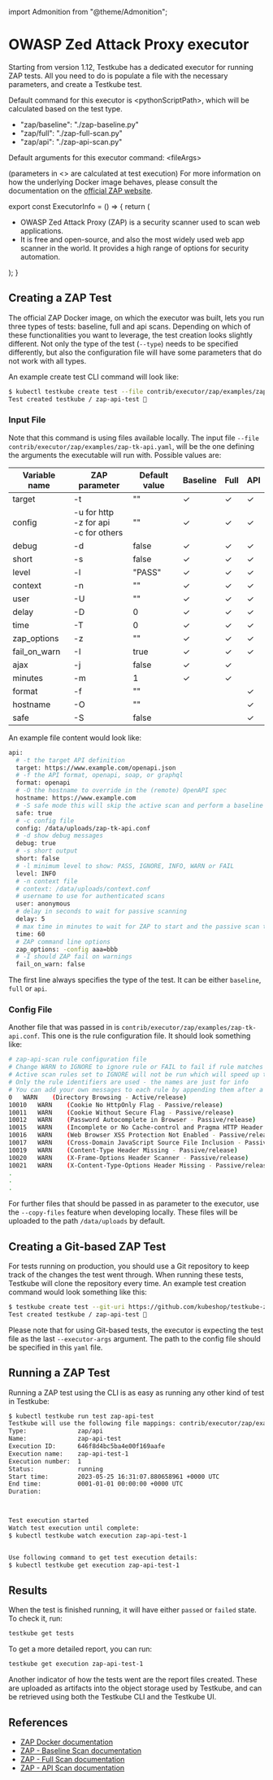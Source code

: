 import Admonition from "@theme/Admonition";

# OWASP Zed Attack Proxy executor

Starting from version 1.12, Testkube has a dedicated executor for running ZAP tests. All you need to do is populate a file with the necessary parameters, and create a Testkube test.

Default command for this executor is &lt;pythonScriptPath&gt;, which will be calculated based on the test type.

* "zap/baseline": "./zap-baseline.py"
* "zap/full": "./zap-full-scan.py"
* "zap/api":  "./zap-api-scan.py"

Default arguments for this executor command:  &lt;fileArgs&gt;

(parameters in &lt;&gt; are calculated at test execution)
For more information on how the underlying Docker image behaves, please consult the documentation on the [official ZAP website](https://www.zaproxy.org/docs/docker/).

export const ExecutorInfo = () => {
  return (
    <div>
      <Admonition type="info" icon="🎓" title="What is ZAP?">
        <ul>
          <li>OWASP Zed Attack Proxy (ZAP) is a security scanner used to scan web applications.</li>
          <li>It is free and open-source, and also the most widely used web app scanner in the world. It provides a high range of options for security automation.</li>
        </ul>
      </Admonition>
    </div>
  );
}

## **Creating a ZAP Test**

The official ZAP Docker image, on which the executor was built, lets you run three types of tests: baseline, full and api scans. Depending on which of these functionalities you want to leverage, the test creation looks slightly different. Not only the type of the test (`--type`) needs to be specified differently, but also the configuration file will have some parameters that do not work with all types.

An example create test CLI command will look like:

```bash
$ kubectl testkube create test --file contrib/executor/zap/examples/zap-tk-api.yaml --type "zap/api" --name zap-api-test --copy-files contrib/executor/zap/examples/zap-tk-api.conf:zap-tk-api.conf
Test created testkube / zap-api-test 🥇
```

### **Input File**

Note that this command is using files available locally. The input file `--file contrib/executor/zap/examples/zap-tk-api.yaml`, will be the one defining the arguments the executable will run with. Possible values are:

| Variable name  | ZAP parameter  | Default value  | Baseline  | Full | API |
|---|---|---|---|---|---|
| target | -t | "" | &check; | &check; | &check; |
| config | -u for http <br /> -z for api <br /> -c for others | "" | &check; | &check; | &check; |
| debug | -d | false | &check; | &check; | &check; |
| short | -s | false | &check; | &check; | &check; |
| level | -l | "PASS" | &check; | &check; | &check; |
| context | -n | "" | &check; | &check; | &check; |
| user | -U | "" | &check; | &check; | &check; |
| delay | -D | 0 | &check; | &check; | &check; |
| time | -T | 0 | &check; | &check; | &check; |
| zap_options | -z | "" | &check; | &check; | &check; |
| fail_on_warn | -I | true | &check; | &check; | &check; |
| ajax | -j | false | &check; | &check; | |
| minutes | -m | 1 | &check; | &check; | |
| format | -f | "" | | | &check; |
| hostname | -O | "" | | | &check; |
| safe | -S | false | | | &check; |

An example file content would look like:

```bash
api:
  # -t the target API definition
  target: https://www.example.com/openapi.json
  # -f the API format, openapi, soap, or graphql
  format: openapi
  # -O the hostname to override in the (remote) OpenAPI spec
  hostname: https://www.example.com
  # -S safe mode this will skip the active scan and perform a baseline scan
  safe: true
  # -c config file
  config: /data/uploads/zap-tk-api.conf
  # -d show debug messages
  debug: true
  # -s short output
  short: false
  # -l minimum level to show: PASS, IGNORE, INFO, WARN or FAIL
  level: INFO
  # -n context file
  # context: /data/uploads/context.conf
  # username to use for authenticated scans
  user: anonymous
  # delay in seconds to wait for passive scanning
  delay: 5
  # max time in minutes to wait for ZAP to start and the passive scan to run
  time: 60
  # ZAP command line options
  zap_options: -config aaa=bbb
  # -I should ZAP fail on warnings
  fail_on_warn: false
```

The first line always specifies the type of the test. It can be either `baseline`, `full` or `api`.

### **Config File**

Another file that was passed in is `contrib/executor/zap/examples/zap-tk-api.conf`. This one is the rule configuration file. It should look something like:

```bash
# zap-api-scan rule configuration file
# Change WARN to IGNORE to ignore rule or FAIL to fail if rule matches
# Active scan rules set to IGNORE will not be run which will speed up the scan
# Only the rule identifiers are used - the names are just for info
# You can add your own messages to each rule by appending them after a tab on each line.
0   WARN	(Directory Browsing - Active/release)
10010	WARN	(Cookie No HttpOnly Flag - Passive/release)
10011	WARN	(Cookie Without Secure Flag - Passive/release)
10012	WARN	(Password Autocomplete in Browser - Passive/release)
10015	WARN	(Incomplete or No Cache-control and Pragma HTTP Header Set - Passive/release)
10016	WARN	(Web Browser XSS Protection Not Enabled - Passive/release)
10017	WARN	(Cross-Domain JavaScript Source File Inclusion - Passive/release)
10019	WARN	(Content-Type Header Missing - Passive/release)
10020	WARN	(X-Frame-Options Header Scanner - Passive/release)
10021	WARN	(X-Content-Type-Options Header Missing - Passive/release)
.
.
.
```

For further files that should be passed in as parameter to the executor, use the `--copy-files` feature when developing locally. These files will be uploaded to the path `/data/uploads` by default.

## **Creating a Git-based ZAP Test**

For tests running on production, you should use a Git repository to keep track of the changes the test went through. When running these tests, Testkube will clone the repository every time. An example test creation command would look something like this:

```bash
$ testkube create test --git-uri https://github.com/kubeshop/testkube-zap-executor.git --type "zap/api" --name zap-api-test --executor-args "examples/zap-tk-api.yaml" --git-branch main
Test created testkube / zap-api-test 🥇
```

Please note that for using Git-based tests, the executor is expecting the test file as the last `--executor-args` argument. The path to the config file should be specified in this `yaml` file.

## **Running a ZAP Test**

Running a ZAP test using the CLI is as easy as running any other kind of test in Testkube:

```bash
$ kubectl testkube run test zap-api-test
Testkube will use the following file mappings: contrib/executor/zap/examples/zap-tk-api.conf:zap-tk-api.conf
Type:              zap/api
Name:              zap-api-test
Execution ID:      646f8d4bc5ba4e00f169aafe
Execution name:    zap-api-test-1
Execution number:  1
Status:            running
Start time:        2023-05-25 16:31:07.880658961 +0000 UTC
End time:          0001-01-01 00:00:00 +0000 UTC
Duration:          



Test execution started
Watch test execution until complete:
$ kubectl testkube watch execution zap-api-test-1


Use following command to get test execution details:
$ kubectl testkube get execution zap-api-test-1
```

## **Results**

When the test is finished running, it will have either `passed` or `failed` state. To check it, run:

```bash
testkube get tests
```

To get a more detailed report, you can run:

```bash
testkube get execution zap-api-test-1
```

Another indicator of how the tests went are the report files created. These are uploaded as artifacts into the object storage used by Testkube, and can be retrieved using both the Testkube CLI and the Testkube UI.

## **References**

* [ZAP Docker documentation](https://www.zaproxy.org/docs/docker)
* [ZAP - Baseline Scan documentation](https://www.zaproxy.org/docs/docker/baseline-scan/)
* [ZAP - Full Scan documentation](https://www.zaproxy.org/docs/docker/full-scan/)
* [ZAP - API Scan documentation](https://www.zaproxy.org/docs/docker/api-scan/)
